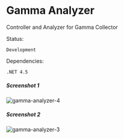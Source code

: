 # Gamma Analyzer

Controller and Analyzer for Gamma Collector

Status: 

	Development

Dependencies:

	.NET 4.5

	


##### Screenshot 1
![gamma-analyzer-4](https://user-images.githubusercontent.com/1276717/33714217-781d9ce2-db4e-11e7-87a2-c4956b00d082.png)

##### Screenshot 2
![gamma-analyzer-3](https://user-images.githubusercontent.com/1276717/33714263-9990573e-db4e-11e7-84eb-2dbb4ca79f95.png)